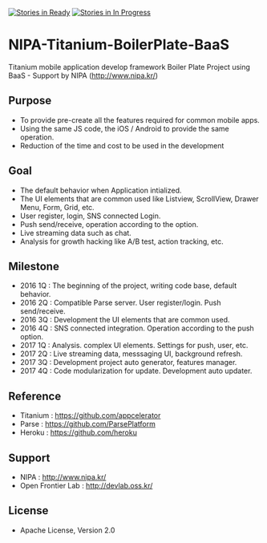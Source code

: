 [![Stories in Ready](https://badge.waffle.io/gimdongwoo/NIPA-Titanium-BoilerPlate-BaaS.png?label=ready&title=Ready)](https://waffle.io/gimdongwoo/NIPA-Titanium-BoilerPlate-BaaS)
[![Stories in In Progress](https://badge.waffle.io/gimdongwoo/NIPA-Titanium-BoilerPlate-BaaS.png?label=in%20progress&title=In%20Progress)](https://waffle.io/gimdongwoo/NIPA-Titanium-BoilerPlate-BaaS)

# NIPA-Titanium-BoilerPlate-BaaS
Titanium mobile application develop framework Boiler Plate Project using BaaS - Support by NIPA (http://www.nipa.kr/)

## Purpose
- To provide pre-create all the features required for common mobile apps.
- Using the same JS code, the iOS / Android to provide the same operation.
- Reduction of the time and cost to be used in the development

## Goal
- The default behavior when Application intialized.
- The UI elements that are common used like Listview, ScrollView, Drawer Menu, Form, Grid, etc.
- User register, login, SNS connected Login.
- Push send/receive, operation according to the option.
- Live streaming data such as chat.
- Analysis for growth hacking like A/B test, action tracking, etc.

## Milestone
- 2016 1Q : The beginning of the project, writing code base, default behavior.
- 2016 2Q : Compatible Parse server. User register/login. Push send/receive.
- 2016 3Q : Development the UI elements that are common used.
- 2016 4Q : SNS connected integration. Operation according to the push option.
- 2017 1Q : Analysis. complex UI elements. Settings for push, user, etc.
- 2017 2Q : Live streaming data, messsaging UI, background refresh.
- 2017 3Q : Development project auto generator, features manager.
- 2017 4Q : Code modularization for update. Development auto updater.

## Reference
- Titanium : https://github.com/appcelerator
- Parse : https://github.com/ParsePlatform
- Heroku : https://github.com/heroku

## Support
- NIPA : http://www.nipa.kr/
- Open Frontier Lab : http://devlab.oss.kr/

## License
- Apache License, Version 2.0
